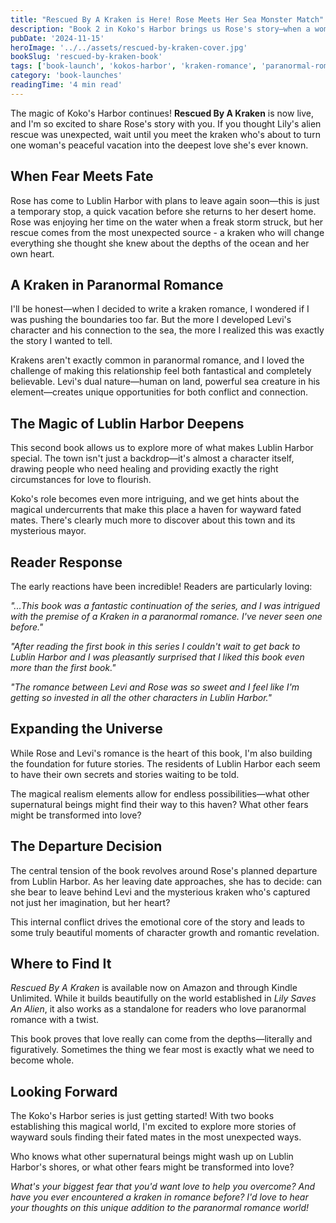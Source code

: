 ```yaml
---
title: "Rescued By A Kraken is Here! Rose Meets Her Sea Monster Match"
description: "Book 2 in Koko's Harbor brings us Rose's story—when a woman afraid of water meets a kraken who'll change everything she thought she knew about the ocean."
pubDate: '2024-11-15'
heroImage: '../../assets/rescued-by-kraken-cover.jpg'
bookSlug: 'rescued-by-kraken-book'
tags: ['book-launch', 'kokos-harbor', 'kraken-romance', 'paranormal-romance']
category: 'book-launches'
readingTime: '4 min read'
---
```


The magic of Koko's Harbor continues! **Rescued By A Kraken** is now live, and I'm so excited to share Rose's story with you. If you thought Lily's alien rescue was unexpected, wait until you meet the kraken who's about to turn one woman's peaceful vacation into the deepest love she's ever known.

## When Fear Meets Fate

Rose has come to Lublin Harbor with plans to leave again soon—this is just a temporary stop, a quick vacation before she returns to her desert home. Rose was enjoying her time on the water when a freak storm struck, but her rescue comes from the most unexpected source - a kraken who will change everything she thought she knew about the depths of the ocean and her own heart.

## A Kraken in Paranormal Romance

I'll be honest—when I decided to write a kraken romance, I wondered if I was pushing the boundaries too far. But the more I developed Levi's character and his connection to the sea, the more I realized this was exactly the story I wanted to tell.

Krakens aren't exactly common in paranormal romance, and I loved the challenge of making this relationship feel both fantastical and completely believable. Levi's dual nature—human on land, powerful sea creature in his element—creates unique opportunities for both conflict and connection.

## The Magic of Lublin Harbor Deepens

This second book allows us to explore more of what makes Lublin Harbor special. The town isn't just a backdrop—it's almost a character itself, drawing people who need healing and providing exactly the right circumstances for love to flourish.

Koko's role becomes even more intriguing, and we get hints about the magical undercurrents that make this place a haven for wayward fated mates. There's clearly much more to discover about this town and its mysterious mayor.

## Reader Response

The early reactions have been incredible! Readers are particularly loving:

*"...This book was a fantastic continuation of the series, and I was intrigued with the premise of a Kraken in a paranormal romance. I've never seen one before."*

*"After reading the first book in this series I couldn't wait to get back to Lublin Harbor and I was pleasantly surprised that I liked this book even more than the first book."*

*"The romance between Levi and Rose was so sweet and I feel like I'm getting so invested in all the other characters in Lublin Harbor."*

## Expanding the Universe

While Rose and Levi's romance is the heart of this book, I'm also building the foundation for future stories. The residents of Lublin Harbor each seem to have their own secrets and stories waiting to be told.

The magical realism elements allow for endless possibilities—what other supernatural beings might find their way to this haven? What other fears might be transformed into love?

## The Departure Decision

The central tension of the book revolves around Rose's planned departure from Lublin Harbor. As her leaving date approaches, she has to decide: can she bear to leave behind Levi and the mysterious kraken who's captured not just her imagination, but her heart?

This internal conflict drives the emotional core of the story and leads to some truly beautiful moments of character growth and romantic revelation.

## Where to Find It

*Rescued By A Kraken* is available now on Amazon and through Kindle Unlimited. While it builds beautifully on the world established in *Lily Saves An Alien*, it also works as a standalone for readers who love paranormal romance with a twist.

This book proves that love really can come from the depths—literally and figuratively. Sometimes the thing we fear most is exactly what we need to become whole.

## Looking Forward

The Koko's Harbor series is just getting started! With two books establishing this magical world, I'm excited to explore more stories of wayward souls finding their fated mates in the most unexpected ways.

Who knows what other supernatural beings might wash up on Lublin Harbor's shores, or what other fears might be transformed into love?

*What's your biggest fear that you'd want love to help you overcome? And have you ever encountered a kraken in romance before? I'd love to hear your thoughts on this unique addition to the paranormal romance world!*